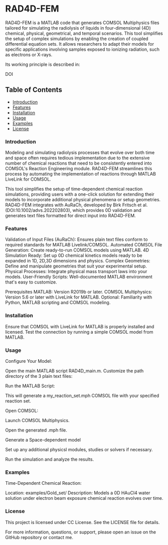 # RAD4D-FEM
RAD4D-FEM is a MATLAB code that generates COMSOL Multiphysics files tailored for simulating the radiolysis of liquids in four-dimensional (4D) chemical, physical, geometrical, and temporal scenarios. This tool simplifies the setup of complex simulations by enabling the creation of coupled differential equation sets. It allows researchers to adapt their models for specific applications involving samples exposed to ionizing radiation, such as electrons or X-rays.

Its working principle is described in:

DOI

## Table of Contents
- [Introduction](#introduction)
- [Features](#features)
- [Installation](#installation)
- [Usage](#usage)
- [Examples](#examples)
- [License](#license)

### Introduction
Modeling and simulating radiolysis processes that evolve over both time and space often requires tedious implementation due to the extensive number of chemical reactions that need to be consistently entered into COMSOL's Reaction Engineering module. RAD4D-FEM streamlines this process by automating the implementation of reactions through MATLAB LiveLink for COMSOL.

This tool simplifies the setup of time-dependent chemical reaction simulations, providing users with a one-click solution for extending their models to incorporate additional physical phenomena or setup geometries. RAD4D-FEM integrates with AuRaCh, developed by Birk Fritsch et al. (DOI:10.1002/advs.202202803), which provides 0D validation and generates text files formatted for direct input into RAD4D-FEM.

### Features
Validation of Input Files (AuRaCh): Ensures plain text files conform to required standards for MATLAB Livelink/COMSOL.
Automated COMSOL File Generation: Create ready-to-run COMSOL models using MATLAB.
4D Simulation Ready: Set up 0D chemical kinetics models ready to be expanded in 1D, 2D,3D dimensions and physics.
Complex Geometries: Define and manipulate geometries that suit your experimental setup.
Physical Processes: Integrate physical mass transport laws into your models.
User-Friendly Scripts: Well-documented MATLAB environment that's easy to customize.
   
Prerequisites
MATLAB: Version R2019b or later.
COMSOL Multiphysics: Version 5.6 or later with LiveLink for MATLAB.
Optional: Familiarity with Python, MATLAB scripting and COMSOL modeling.

### Installation

Ensure that COMSOL with LiveLink for MATLAB is properly installed and licensed.
Test the connection by running a simple COMSOL model from MATLAB.

### Usage
Configure Your Model:

Open the main MATLAB script RAD4D_main.m.
Customize the path directory of the 3 plain text files:

Run the MATLAB Script:

This will generate a my_reaction_set.mph COMSOL file with your specified reaction set.

Open COMSOL:

Launch COMSOL Multiphysics.

Open the generated .mph file.

Generate a Space-dependent model

Set up any additional physicsl modules, studies or solvers if necessary.

Run the simulation and analyze the results.

### Examples
Time-Dependent Chemical Reaction:

Location: examples/Gold_set/
Description: Models a 0D HAuCl4 water solution under electron beam exposure chemical reaction evolves over time.

### License
This project is licensed under CC License. See the LICENSE file for details.

For more information, questions, or support, please open an issue on the GitHub repository or contact me.
